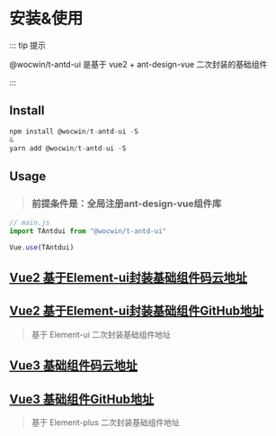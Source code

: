 # 安装&使用

::: tip 提示

@wocwin/t-antd-ui 是基于 vue2 + ant-design-vue 二次封装的基础组件

:::

## Install

```js
npm install @wocwin/t-antd-ui -S
&
yarn add @wocwin/t-antd-ui -S
```

## Usage
> ### 前提条件是：全局注册ant-design-vue组件库

```js
// main.js
import TAntdui from "@wocwin/t-antd-ui"

Vue.use(TAntdui)
```
## [Vue2 基于Element-ui封装基础组件码云地址](https://gitee.com/wocwin/t-ui)
## [Vue2 基于Element-ui封装基础组件GitHub地址](https://github.com/wocwin/t-ui)

> 基于 Element-ui 二次封装基础组件地址
>

## [Vue3 基础组件码云地址](https://gitee.com/wocwin/t-ui-plus)
## [Vue3 基础组件GitHub地址](https://github.com/wocwin/t-ui-plus)

> 基于 Element-plus 二次封装基础组件地址
